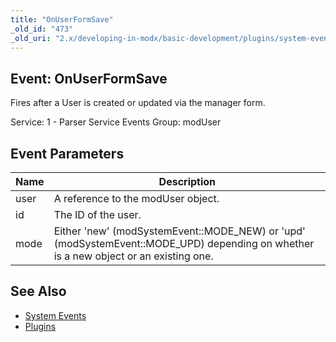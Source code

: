 ```yaml
---
title: "OnUserFormSave"
_old_id: "473"
_old_uri: "2.x/developing-in-modx/basic-development/plugins/system-events/onuserformsave"
---
```


## Event: OnUserFormSave

Fires after a User is created or updated via the manager form.

Service: 1 - Parser Service Events 
Group: modUser

## Event Parameters

| Name | Description |
|------|-------------|
| user | A reference to the modUser object. |
| id | The ID of the user. |
| mode | Either 'new' (modSystemEvent::MODE\_NEW) or 'upd' (modSystemEvent::MODE\_UPD) depending on whether is a new object or an existing one. |
## See Also

- [System Events](developing-in-modx/basic-development/plugins/system-events "System Events")
- [Plugins](developing-in-modx/basic-development/plugins "Plugins")